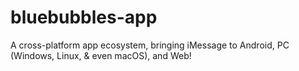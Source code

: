 # bluebubbles-app
A cross-platform app ecosystem, bringing iMessage to Android, PC (Windows, Linux, &amp; even macOS), and Web!
